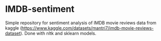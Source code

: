 # IMDB-sentiment

Simple repository for sentiment analysis of IMDB movie reviews data from kaggle (https://www.kaggle.com/datasets/mantri7/imdb-movie-reviews-dataset).
Done with nltk and sklearn models. 
